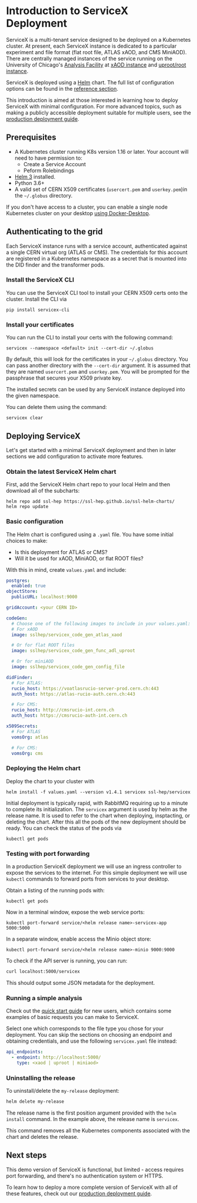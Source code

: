 # Introduction to ServiceX Deployment

ServiceX is a multi-tenant service designed to be deployed on a Kubernetes
cluster. At present, each ServiceX instance is dedicated to a particular
experiment and file format (flat root file, ATLAS xAOD, and CMS MiniAOD). There
are centrally managed instances of the service running on
the University of Chicago's [Analysis Facility](https://af.uchicago.edu) at
[xAOD instance](https://xaod.servicex.af.uchicago.edu) and
[uproot/root instance](https://uproot-atlas.servicex.af.uchicago.edu/).

ServiceX is deployed using a [Helm](https://helm.sh/) chart.
The full list of configuration options can be found in the
[reference section](reference.md).

This introduction is aimed at those interested in learning how to deploy
ServiceX with minimal configuration.
For more advanced topics, such as making a
publicly accessible deployment suitable for multiple users,
see the [production deployment guide](production.md).

## Prerequisites

- A Kubernetes cluster running K8s version 1.16 or later.
Your account will need to have permission to:
  - Create a Service Account
  - Peform Rolebindings
- [Helm 3](https://helm.sh/docs/intro/install/) installed.
- Python 3.6+
- A valid set of CERN X509 certificates (`usercert.pem` and `userkey.pem`)in the `~/.globus` directory.

If you don't have access to a cluster, you can enable a single node
Kubernetes cluster on your desktop
[using Docker-Desktop](https://www.docker.com/blog/kubernetes-is-now-available-in-docker-desktop-stable-channel/).

## Authenticating to the grid

Each ServiceX instance runs with a service account, authenticated against a
single CERN virtual org (ATLAS or CMS). The credentials for this account are
registered in a Kubernetes namespace as a secret that is mounted into the DID
finder and the transformer pods.

### Install the ServiceX CLI

You can use the ServiceX CLI tool to install your CERN X509 certs onto the
cluster. Install the CLI via

```
pip install servicex-cli
```

### Install your certificates

You can run the CLI to install your certs with the following command:

```
servicex --namespace <default> init --cert-dir ~/.globus 
```

By default, this will look for the certificates in your `~/.globus` directory.
You can pass another directory with the `--cert-dir` argument. It is assumed
that they are named `usercert.pem` and `userkey.pem`.  You will be prompted for
the passphrase that secures your X509 private key.

The installed secrets can be used by any ServiceX instance deployed into the
given namespace.

You can delete them using the command:

```
servicex clear
```

## Deploying ServiceX

Let's get started with a minimal ServiceX deployment and then in later sections
we add configuration to activate more features.

### Obtain the latest ServiceX Helm chart

First, add the ServiceX Helm chart repo to your local Helm and then download
all of the subcharts:

```
helm repo add ssl-hep https://ssl-hep.github.io/ssl-helm-charts/
helm repo update
```

### Basic configuration

The Helm chart is configured using a `.yaml` file.
You have some initial choices to make:

- Is this deployment for ATLAS or CMS?
- Will it be used for xAOD, MiniAOD, or flat ROOT files?

With this in mind, create `values.yaml` and include:

```yaml
postgres:
  enabled: true
objectStore:
  publicURL: localhost:9000

gridAccount: <your CERN ID>

codeGen:
  # Choose one of the following images to include in your values.yaml:
  # For xAOD
  image: sslhep/servicex_code_gen_atlas_xaod

  # Or for flat ROOT files
  image: sslhep/servicex_code_gen_func_adl_uproot

  # Or for miniAOD
  image: sslhep/servicex_code_gen_config_file

didFinder:
  # For ATLAS:
  rucio_host: https://voatlasrucio-server-prod.cern.ch:443
  auth_host: https://atlas-rucio-auth.cern.ch:443

  # For CMS:
  rucio_host: http://cmsrucio-int.cern.ch
  auth_host: https://cmsrucio-auth-int.cern.ch

x509Secrets:
  # For ATLAS
  vomsOrg: atlas

  # For CMS:
  vomsOrg: cms
```

### Deploying the Helm chart

Deploy the chart to your cluster with

```
helm install -f values.yaml --version v1.4.1 servicex ssl-hep/servicex
```

Initial deployment is typically rapid, with RabbitMQ requiring up to a minute to
complete its initialization. The `servicex` argument is used by helm as the release
name.  It is used to refer to the chart when deploying, insptacting, or deleting
the chart. After this all the pods of the new deployment
should be ready. You can check the status of the pods via

```
kubectl get pods
```

### Testing with port forwarding

In a production ServiceX deployment we will use an ingress controller to expose
the services to the internet. For this simple deployment we will use
`kubectl` commands to forward ports from services to your desktop.

Obtain a listing of the running pods with:

```
kubectl get pods
```

Now in a terminal window, expose the web service ports:

```
kubectl port-forward service/<helm release name>-servicex-app 5000:5000
```

In a separate window, enable access the Minio object store:

```
kubectl port-forward service/<helm release name>-minio 9000:9000
```

To check if the API server is running, you can run:

```bash
curl localhost:5000/servicex
```

This should output some JSON metadata for the deployment.

### Running a simple analysis

Check out the [quick start guide](../user/getting-started.md) for new users,
which contains some examples of basic requests you can make to ServiceX.

Select one which corresponds to the file type you chose for your deployment.
You can skip the sections on choosing an endpoint and obtaining credentials,
and use the following `servicex.yaml` file instead:

```yaml
api_endpoints:
  - endpoint: http://localhost:5000/
    type: <xaod | uproot | miniaod>
```

### Uninstalling the release

To uninstall/delete the `my-release` deployment:

```bash
helm delete my-release
```

The release name is the first position argument provided with the
`helm install` command. In the example above, the release name is `servicex`.

This command removes all the Kubernetes components associated with the chart and
deletes the release.

## Next steps

This demo version of ServiceX is functional, but limited - access requires
port forwarding, and there's no authentication system or HTTPS.

To learn how to deploy a more complete version of ServiceX with all of
these features, check out our [production deployment guide](production.md).
